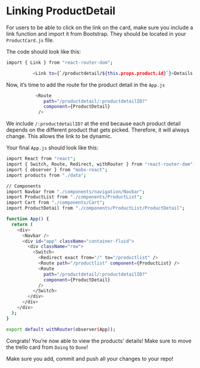# Linking ProductDetail

For users to be able to click on the link on the card, make sure you include a link function and import it from Bootstrap. They  should be located in your `ProductCard.js` file.

The code should look like this:
```sh
import { Link } from "react-router-dom";

          <Link to={`/productdetail/${this.props.product.id}`}>Details </Link>
```
Now, it’s time to add the route for the product detail in the `App.js`
```sh
           <Route
              path="/productdetail/:productdetailID?"
              component={ProductDetail}
            />
```
We include `/:productdetailID?` at the end because each product detail depends on the different product that gets picked. Therefore, it will always change. This allows the link to be dynamic.

Your final `App.js` should look like this:
```sh
import React from "react";
import { Switch, Route, Redirect, withRouter } from "react-router-dom";
import { observer } from "mobx-react";
import products from "./data";

// Components
import Navbar from "./components/navigation/Navbar";
import ProductList from "./components/ProductList";
import Cart from "./components/Cart";
import ProductDetail from "./components/ProductList/ProductDetail";

function App() {
  return (
    <div>
      <Navbar />
      <div id="app" className="container-fluid">
        <div className="row">
          <Switch>
            <Redirect exact from="/" to="/productlist" />
            <Route path="/productlist" component={ProductList} />
            <Route
              path="/productdetail/:productdetailID?"
              component={ProductDetail}
            />
          </Switch>
        </div>
      </div>
    </div>
  );
}

export default withRouter(observer(App));
```


Congrats! You’re now able to view the products’ details! Make sure to move the trello card from `Doing` to `Done`!

Make sure you add, commit and push all your changes to your repo!
 
